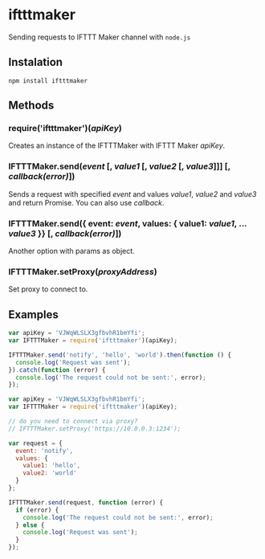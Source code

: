 # iftttmaker
Sending requests to IFTTT Maker channel with `node.js`

## Instalation
`npm install iftttmaker`

## Methods

### require('iftttmaker')(*apiKey*)
Creates an instance of the IFTTTMaker with IFTTT Maker *apiKey*.

### IFTTTMaker.send(*event* [, *value1* [, *value2* [, *value3*]]] [, *callback(error)*])
Sends a request with specified *event* and values *value1*, *value2* and *value3* and return Promise. You can also use *callback*.

### IFTTTMaker.send({ event: *event*, values: { value1: *value1*, ... *value3* }} [, *callback(error)*])
Another option with params as object.

### IFTTTMaker.setProxy(*proxyAddress*)
Set proxy to connect to.


## Examples
```javascript
var apiKey = 'VJWqWLSLX3gfbvhR1bmYfi';
var IFTTTMaker = require('iftttmaker')(apiKey);

IFTTTMaker.send('notify', 'hello', 'world').then(function () {
  console.log('Request was sent');
}).catch(function (error) {
  console.log('The request could not be sent:', error);
});
```

```javascript
var apiKey = 'VJWqWLSLX3gfbvhR1bmYfi';
var IFTTTMaker = require('iftttmaker')(apiKey);

// do you need to connect via proxy?
// IFTTTMaker.setProxy('https://10.0.0.3:1234');

var request = {
  event: 'notify',
  values: {
    value1: 'hello',
    value2: 'world'
  }
};

IFTTTMaker.send(request, function (error) {
  if (error) {
    console.log('The request could not be sent:', error);
  } else {
    console.log('Request was sent');
  }
});
```

